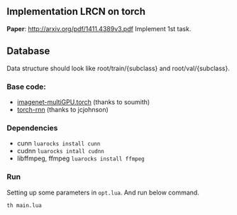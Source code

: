 ## Implementation LRCN on torch
**Paper**: http://arxiv.org/pdf/1411.4389v3.pdf
Implement 1st task.

## Database
Data structure should look like root/train/{subclass} and root/val/{subclass}.

### Base code: 
- [imagenet-multiGPU.torch](https://github.com/soumith/imagenet-multiGPU.torch) (thanks to soumith)
- [torch-rnn](https://github.com/jcjohnson/torch-rnn) (thanks to jcjohnson)

### Dependencies
- cunn 
`luarocks install cunn`
- cudnn
`luarocks intall cudnn`
- libffmpeg, ffmpeg
`luarocks install ffmpeg`

### Run
Setting up some parameters in `opt.lua`. And run below command.
```
th main.lua
```
